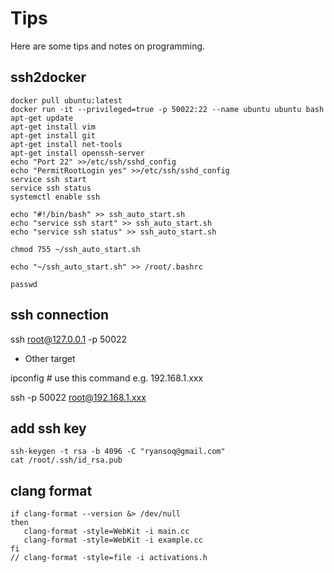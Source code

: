 # Tips
Here are some tips and notes on programming.

## ssh2docker

```bash=
docker pull ubuntu:latest
docker run -it --privileged=true -p 50022:22 --name ubuntu ubuntu bash
apt-get update
apt-get install vim	
apt-get install git	
apt-get install net-tools
apt-get install openssh-server
echo "Port 22" >>/etc/ssh/sshd_config
echo "PermitRootLogin yes" >>/etc/ssh/sshd_config
service ssh start	
service ssh status
systemctl enable ssh

echo "#!/bin/bash" >> ssh_auto_start.sh
echo "service ssh start" >> ssh_auto_start.sh
echo "service ssh status" >> ssh_auto_start.sh

chmod 755 ~/ssh_auto_start.sh

echo "~/ssh_auto_start.sh" >> /root/.bashrc

passwd
```

## ssh connection
ssh root@127.0.0.1 -p 50022
- Other target 

ipconfig # use this command e.g. 192.168.1.xxx

ssh -p 50022 root@192.168.1.xxx
## add ssh key
```bash=
ssh-keygen -t rsa -b 4096 -C "ryansoq@gmail.com"
cat /root/.ssh/id_rsa.pub
```

## clang format
```bash=
if clang-format --version &> /dev/null
then
   clang-format -style=WebKit -i main.cc
   clang-format -style=WebKit -i example.cc
fi
// clang-format -style=file -i activations.h
```
